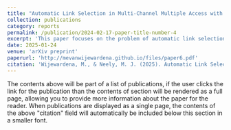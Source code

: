 ```yaml
---
title: "Automatic Link Selection in Multi-Channel Multiple Access with Link Failures"
collection: publications
category: reports
permalink: /publication/2024-02-17-paper-title-number-4
excerpt: 'This paper focuses on the problem of automatic link selection in multi-channel multiple access control using bandit feedback.'
date: 2025-01-24
venue: 'arXiv preprint'
paperurl: 'http://mevanwijewardena.github.io/files/paper6.pdf'
citation: 'Wijewardena, M., & Neely, M. J. (2025). Automatic Link Selection in Multi-Channel Multiple Access with Link Failures. arXiv preprint arXiv:2501.14971.'
---
```


The contents above will be part of a list of publications, if the user clicks the link for the publication than the contents of section will be rendered as a full page, allowing you to provide more information about the paper for the reader. When publications are displayed as a single page, the contents of the above "citation" field will automatically be included below this section in a smaller font.


